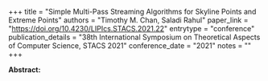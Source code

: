 +++
title = "Simple Multi-Pass Streaming Algorithms for Skyline Points and Extreme Points"
authors = "Timothy M. Chan, Saladi Rahul"
paper_link = "https://doi.org/10.4230/LIPIcs.STACS.2021.22"
entrytype = "conference"
publication_details = "38th International Symposium on Theoretical Aspects of Computer Science,  STACS 2021"
conference_date = "2021"
notes = ""
+++

<b>Abstract:</b>
